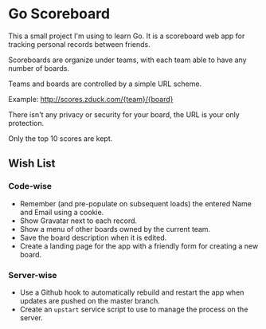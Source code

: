 # Go Scoreboard

This a small project I'm using to learn Go. It is a scoreboard web app
for tracking personal records between friends.

Scoreboards are organize under teams, with each team able to have
any number of boards.

Teams and boards are controlled by a simple URL scheme.

Example: http://scores.zduck.com/{team}/{board}

There isn't any privacy or security for your board, the URL
is your only protection.

Only the top 10 scores are kept.

## Wish List

### Code-wise

* Remember (and pre-populate on subsequent loads) the entered Name and Email using a cookie.
* Show Gravatar next to each record.
* Show a menu of other boards owned by the current team.
* Save the board description when it is edited.
* Create a landing page for the app with a friendly form for creating a new board.

### Server-wise

* Use a Github hook to automatically rebuild and restart the app when updates are pushed on the master branch.
* Create an `upstart` service script to use to manage the process on the server.